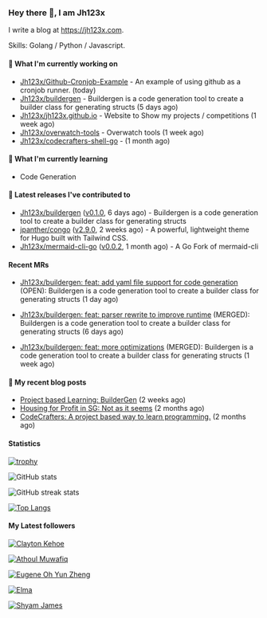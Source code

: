 ### Hey there 👋, I am Jh123x

I write a blog at https://jh123x.com.

Skills: Golang / Python / Javascript.

#### 👷 What I'm currently working on

- [Jh123x/Github-Cronjob-Example](https://github.com/Jh123x/Github-Cronjob-Example) - An example of using github as a cronjob runner. (today)
- [Jh123x/buildergen](https://github.com/Jh123x/buildergen) - Buildergen is a code generation tool to create a builder class for generating structs (5 days ago)
- [Jh123x/jh123x.github.io](https://github.com/Jh123x/jh123x.github.io) - Website to Show my projects / competitions (1 week ago)
- [Jh123x/overwatch-tools](https://github.com/Jh123x/overwatch-tools) - Overwatch tools (1 week ago)
- [Jh123x/codecrafters-shell-go](https://github.com/Jh123x/codecrafters-shell-go) -  (1 month ago)

#### 🌱 What I'm currently learning
- Code Generation

#### 🔭 Latest releases I've contributed to

- [Jh123x/buildergen](https://github.com/Jh123x/buildergen) ([v0.1.0](https://github.com/Jh123x/buildergen/releases/tag/v0.1.0), 6 days ago) - Buildergen is a code generation tool to create a builder class for generating structs
- [jpanther/congo](https://github.com/jpanther/congo) ([v2.9.0](https://github.com/jpanther/congo/releases/tag/v2.9.0), 2 weeks ago) - A powerful, lightweight theme for Hugo built with Tailwind CSS.
- [Jh123x/mermaid-cli-go](https://github.com/Jh123x/mermaid-cli-go) ([v0.0.2](https://github.com/Jh123x/mermaid-cli-go/releases/tag/v0.0.2), 1 month ago) - A Go Fork of mermaid-cli

#### Recent MRs


-    [Jh123x/buildergen: feat: add yaml file support for code generation](https://github.com/Jh123x/buildergen/pull/8) (OPEN): Buildergen is a code generation tool to create a builder class for generating structs (1 day ago)

-    [Jh123x/buildergen: feat: parser rewrite to improve runtime](https://github.com/Jh123x/buildergen/pull/7) (MERGED): Buildergen is a code generation tool to create a builder class for generating structs (6 days ago)

-    [Jh123x/buildergen: feat: more optimizations](https://github.com/Jh123x/buildergen/pull/6) (MERGED): Buildergen is a code generation tool to create a builder class for generating structs (1 week ago)


#### 📜 My recent blog posts

- [Project based Learning: BuilderGen](https://jh123x.com/blog/2024/golang-simple-optimization/) (2 weeks ago)
- [Housing for Profit in SG: Not as it seems](https://jh123x.com/blog/2024/housing-in-sg/) (2 months ago)
- [CodeCrafters: A project based way to learn programming.](https://jh123x.com/blog/2024/codecrafters/) (2 months ago)

#### Statistics
[![trophy](https://github-profile-trophy.vercel.app/?username=Jh123x)](https://github.com/ryo-ma/github-profile-trophy)

![GitHub stats](https://github-readme-stats.vercel.app/api?username=Jh123x&show_icons=true)

![GitHub streak stats](https://streak-stats.demolab.com/?user=Jh123x)

[![Top Langs](https://github-readme-stats.vercel.app/api/top-langs/?username=Jh123x)](https://github.com/anuraghazra/github-readme-stats)

#### My Latest followers


[![Clayton Kehoe](https://avatars.githubusercontent.com/u/118750525?u=588ffcf7212e3e560dad019bff8a65b991b9d723&amp;v=4 "Clayton Kehoe Avatar")](https://github.com/kehoecj)

[![Athoul Muwafiq](https://avatars.githubusercontent.com/u/35678534?u=6c88d042c330c3e543a1028be27a1ebba7ddec0d&amp;v=4 "Athoul Muwafiq Avatar")](https://github.com/athoulmuwafiq)

[![Eugene Oh Yun Zheng](https://avatars.githubusercontent.com/u/131158451?u=d11fb2415d1acf99108aa3e2801f972509a294c7&amp;v=4 "Eugene Oh Yun Zheng Avatar")](https://github.com/EugeneOYZ1203n)

[![Elma](https://avatars.githubusercontent.com/u/76640319?u=1e7343ab8580c4ddafa6ebbb5a0f4cbb51383ad3&amp;v=4 "Elma Avatar")](https://github.com/caprinux)

[![Shyam James](https://avatars.githubusercontent.com/u/73977553?u=efbf14a25c6d1a823404e01e260a073b0a5b31df&amp;v=4 "Shyam James Avatar")](https://github.com/shyamjames)
